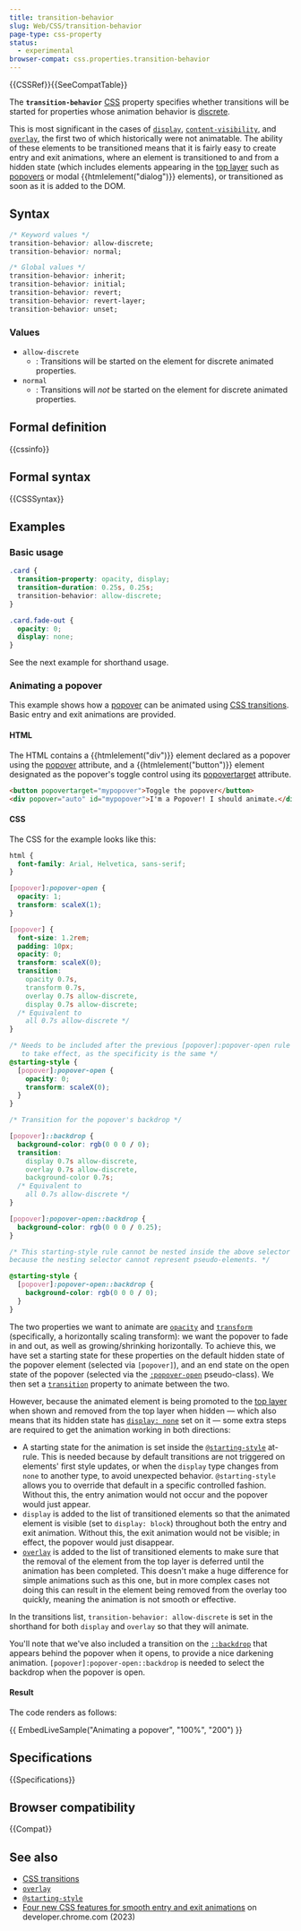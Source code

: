 ```yaml
---
title: transition-behavior
slug: Web/CSS/transition-behavior
page-type: css-property
status:
  - experimental
browser-compat: css.properties.transition-behavior
---
```


{{CSSRef}}{{SeeCompatTable}}

The **`transition-behavior`** [CSS](/en-US/docs/Web/CSS) property specifies whether transitions will be started for properties whose animation behavior is [discrete](/en-US/docs/Web/CSS/CSS_animated_properties#discrete).

This is most significant in the cases of [`display`](/en-US/docs/Web/CSS/display), [`content-visibility`](/en-US/docs/Web/CSS/display), and [`overlay`](/en-US/docs/Web/CSS/overlay), the first two of which historically were not animatable. The ability of these elements to be transitioned means that it is fairly easy to create entry and exit animations, where an element is transitioned to and from a hidden state (which includes elements appearing in the [top layer](/en-US/docs/Glossary/Top_layer) such as [popovers](/en-US/docs/Web/API/Popover_API) or modal {{htmlelement("dialog")}} elements), or transitioned as soon as it is added to the DOM.

## Syntax

```css
/* Keyword values */
transition-behavior: allow-discrete;
transition-behavior: normal;

/* Global values */
transition-behavior: inherit;
transition-behavior: initial;
transition-behavior: revert;
transition-behavior: revert-layer;
transition-behavior: unset;
```

### Values

- `allow-discrete`
  - : Transitions will be started on the element for discrete animated properties.
- `normal`
  - : Transitions will _not_ be started on the element for discrete animated properties.

## Formal definition

{{cssinfo}}

## Formal syntax

{{CSSSyntax}}

## Examples

### Basic usage

```css
.card {
  transition-property: opacity, display;
  transition-duration: 0.25s, 0.25s;
  transition-behavior: allow-discrete;
}

.card.fade-out {
  opacity: 0;
  display: none;
}
```

See the next example for shorthand usage.

### Animating a popover

This example shows how a [popover](/en-US/docs/Web/API/Popover_API) can be animated using [CSS transitions](/en-US/docs/Web/CSS/CSS_transitions). Basic entry and exit animations are provided.

#### HTML

The HTML contains a {{htmlelement("div")}} element declared as a popover using the [popover](/en-US/docs/Web/HTML/Global_attributes/popover) attribute, and a {{htmlelement("button")}} element designated as the popover's toggle control using its [popovertarget](/en-US/docs/Web/HTML/Element/button#popovertarget) attribute.

```html
<button popovertarget="mypopover">Toggle the popover</button>
<div popover="auto" id="mypopover">I'm a Popover! I should animate.</div>
```

#### CSS

The CSS for the example looks like this:

```css
html {
  font-family: Arial, Helvetica, sans-serif;
}

[popover]:popover-open {
  opacity: 1;
  transform: scaleX(1);
}

[popover] {
  font-size: 1.2rem;
  padding: 10px;
  opacity: 0;
  transform: scaleX(0);
  transition:
    opacity 0.7s,
    transform 0.7s,
    overlay 0.7s allow-discrete,
    display 0.7s allow-discrete;
  /* Equivalent to
    all 0.7s allow-discrete */
}

/* Needs to be included after the previous [popover]:popover-open rule
   to take effect, as the specificity is the same */
@starting-style {
  [popover]:popover-open {
    opacity: 0;
    transform: scaleX(0);
  }
}

/* Transition for the popover's backdrop */

[popover]::backdrop {
  background-color: rgb(0 0 0 / 0);
  transition:
    display 0.7s allow-discrete,
    overlay 0.7s allow-discrete,
    background-color 0.7s;
  /* Equivalent to
    all 0.7s allow-discrete */
}

[popover]:popover-open::backdrop {
  background-color: rgb(0 0 0 / 0.25);
}

/* This starting-style rule cannot be nested inside the above selector
because the nesting selector cannot represent pseudo-elements. */

@starting-style {
  [popover]:popover-open::backdrop {
    background-color: rgb(0 0 0 / 0);
  }
}
```

The two properties we want to animate are [`opacity`](/en-US/docs/Web/CSS/opacity) and [`transform`](/en-US/docs/Web/CSS/transform) (specifically, a horizontally scaling transform): we want the popover to fade in and out, as well as growing/shrinking horizontally. To achieve this, we have set a starting state for these properties on the default hidden state of the popover element (selected via `[popover]`), and an end state on the open state of the popover (selected via the [`:popover-open`](/en-US/docs/Web/CSS/:popover-open) pseudo-class). We then set a [`transition`](/en-US/docs/Web/CSS/transition) property to animate between the two.

However, because the animated element is being promoted to the [top layer](/en-US/docs/Glossary/Top_layer) when shown and removed from the top layer when hidden — which also means that its hidden state has [`display: none`](/en-US/docs/Web/CSS/display) set on it — some extra steps are required to get the animation working in both directions:

- A starting state for the animation is set inside the [`@starting-style`](/en-US/docs/Web/CSS/@starting-style) at-rule. This is needed because by default transitions are not triggered on elements' first style updates, or when the `display` type changes from `none` to another type, to avoid unexpected behavior. `@starting-style` allows you to override that default in a specific controlled fashion. Without this, the entry animation would not occur and the popover would just appear.
- `display` is added to the list of transitioned elements so that the animated element is visible (set to `display: block`) throughout both the entry and exit animation. Without this, the exit animation would not be visible; in effect, the popover would just disappear.
- [`overlay`](/en-US/docs/Web/CSS/overlay) is added to the list of transitioned elements to make sure that the removal of the element from the top layer is deferred until the animation has been completed. This doesn't make a huge difference for simple animations such as this one, but in more complex cases not doing this can result in the element being removed from the overlay too quickly, meaning the animation is not smooth or effective.

In the transitions list, `transition-behavior: allow-discrete` is set in the shorthand for both `display` and `overlay` so that they will animate.

You'll note that we've also included a transition on the [`::backdrop`](/en-US/docs/Web/CSS/::backdrop) that appears behind the popover when it opens, to provide a nice darkening animation. `[popover]:popover-open::backdrop` is needed to select the backdrop when the popover is open.

#### Result

The code renders as follows:

{{ EmbedLiveSample("Animating a popover", "100%", "200") }}

## Specifications

{{Specifications}}

## Browser compatibility

{{Compat}}

## See also

- [CSS transitions](/en-US/docs/Web/CSS/CSS_transitions)
- [`overlay`](/en-US/docs/Web/CSS/overlay)
- [`@starting-style`](/en-US/docs/Web/CSS/@starting-style)
- [Four new CSS features for smooth entry and exit animations](https://developer.chrome.com/blog/entry-exit-animations/) on developer.chrome.com (2023)
